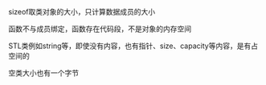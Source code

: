 sizeof取类对象的大小，只计算数据成员的大小

函数不与成员绑定，函数存在代码段，不是对象的内存空间

STL类例如string等，即使没有内容，也有指针、size、capacity等内容，是有占空间的

空类大小也有一个字节

